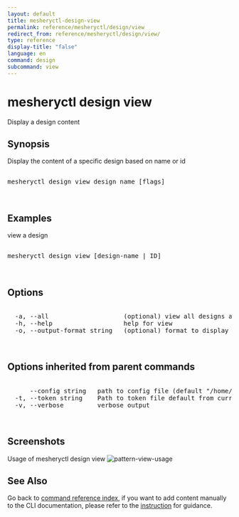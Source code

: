 ```yaml
---
layout: default
title: mesheryctl-design-view
permalink: reference/mesheryctl/design/view
redirect_from: reference/mesheryctl/design/view/
type: reference
display-title: "false"
language: en
command: design
subcommand: view
---
```


# mesheryctl design view

Display a design content

## Synopsis

Display the content of a specific design based on name or id
<pre class='codeblock-pre'>
<div class='codeblock'>
mesheryctl design view design name [flags]

</div>
</pre> 

## Examples

view a design
<pre class='codeblock-pre'>
<div class='codeblock'>
mesheryctl design view [design-name | ID]

</div>
</pre> 

## Options

<pre class='codeblock-pre'>
<div class='codeblock'>
  -a, --all                    (optional) view all designs available
  -h, --help                   help for view
  -o, --output-format string   (optional) format to display in [json|yaml] (default "yaml")

</div>
</pre>

## Options inherited from parent commands

<pre class='codeblock-pre'>
<div class='codeblock'>
      --config string   path to config file (default "/home/runner/.meshery/config.yaml")
  -t, --token string    Path to token file default from current context
  -v, --verbose         verbose output

</div>
</pre>

## Screenshots

Usage of mesheryctl design view
![pattern-view-usage](/assets/img/mesheryctl/patternView.png)

## See Also

Go back to [command reference index](/reference/mesheryctl/), if you want to add content manually to the CLI documentation, please refer to the [instruction](/project/contributing/contributing-cli#preserving-manually-added-documentation) for guidance.

